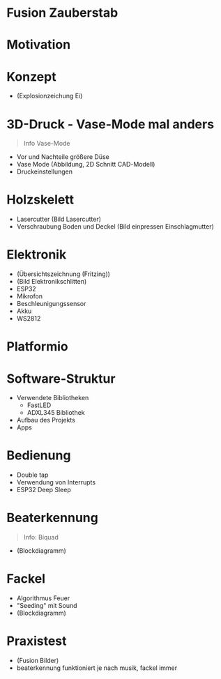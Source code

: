 Fusion Zauberstab
=================
<!--- Vorspann --->

<!--- Artikel --->
# Motivation

# Konzept
- (Explosionzeichung Ei)

# 3D-Druck - Vase-Mode mal anders
> Info Vase-Mode
- Vor und Nachteile größere Düse
- Vase Mode (Abbildung, 2D Schnitt CAD-Modell)
- Druckeinstellungen

# Holzskelett
- Lasercutter (Bild Lasercutter)
- Verschraubung Boden und Deckel (Bild einpressen Einschlagmutter)

# Elektronik
- (Übersichtszeichnung (Fritzing))
- (Bild Elektronikschlitten)
- ESP32
- Mikrofon
- Beschleunigungssensor
- Akku
- WS2812

# Platformio

# Software-Struktur
- Verwendete Bibliotheken
    - FastLED
    - ADXL345 Bibliothek
- Aufbau des Projekts
- Apps

# Bedienung
- Double tap
- Verwendung von Interrupts
- ESP32 Deep Sleep

# Beaterkennung
> Info: Biquad
- (Blockdiagramm)

# Fackel
- Algorithmus Feuer
- "Seeding" mit Sound
- (Blockdiagramm)

# Praxistest
- (Fusion Bilder)
- beaterkennung funktioniert je nach musik, fackel immer